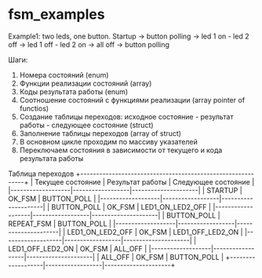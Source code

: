 # fsm_examples
Example1: two leds, one button. Startup -> button polling -> led 1 on - led 2 off -> led 1 off - led 2 on -> all off -> button polling

Шаги:
1. Номера состояний (enum)
2. Функции реализации состояний (array)
3. Коды результата работы (enum)
4. Соотношение состояний с функциями реализации (array pointer of functios)
5. Создание таблицы переходов: исходное состояние - результат работы - следующее состояние (struct)
6. Заполнение таблицы переходов (array of struct)
7. В основном цикле проходим по массиву указателей
8. Переключаем состояния в зависимости от текущего и кода результата работы

Таблица переходов
+------------------------------------------------------------+
| Текущее состояние | Результат работы | Следующее состояние |
|-------------------|------------------|---------------------|
|     STARTUP       |     OK_FSM       |      BUTTON_POLL    |
|-------------------|------------------|---------------------|
|     BUTTON_POLL   |     OK_FSM       |  LED1_ON_LED2_OFF   |
|-------------------|------------------|---------------------|
|     BUTTON_POLL   |     REPEAT_FSM   |      BUTTON_POLL    |
|-------------------|------------------|---------------------|
| LED1_ON_LED2_OFF  |     OK_FSM       |  LED1_OFF_LED2_ON   |
|-------------------|------------------|---------------------|
| LED1_OFF_LED2_ON  |     OK_FSM       |       ALL_OFF       |
|-------------------|------------------|---------------------|
|     ALL_OFF       |     OK_FSM       |      BUTTON_POLL    |
+-------------------|------------------|---------------------+
